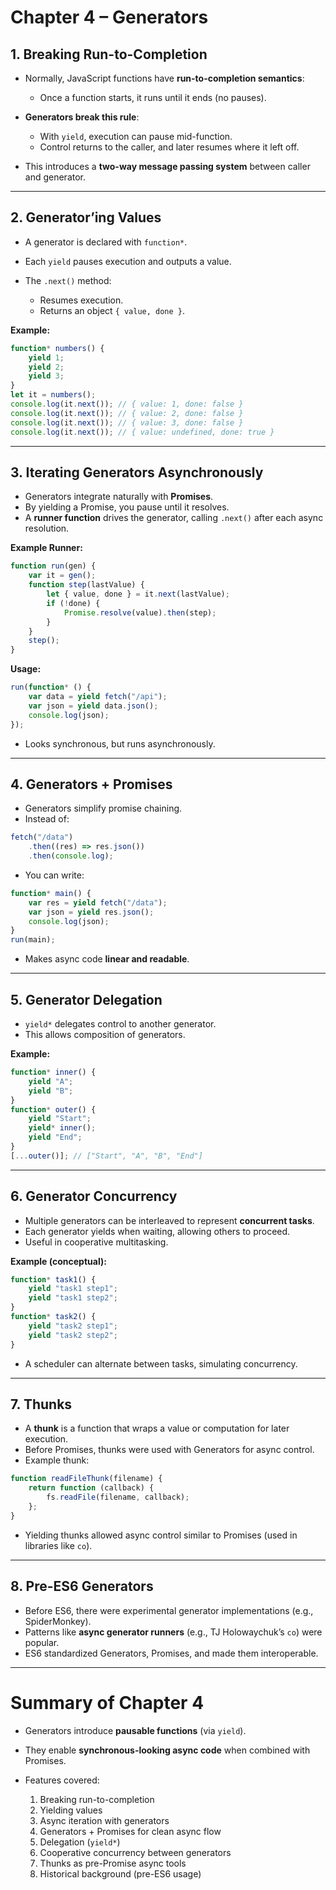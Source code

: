 # **Chapter 4 – Generators**

## **1. Breaking Run-to-Completion**

-   Normally, JavaScript functions have **run-to-completion semantics**:

    -   Once a function starts, it runs until it ends (no pauses).

-   **Generators break this rule**:

    -   With `yield`, execution can pause mid-function.
    -   Control returns to the caller, and later resumes where it left off.

-   This introduces a **two-way message passing system** between caller and generator.

---

## **2. Generator’ing Values**

-   A generator is declared with `function*`.
-   Each `yield` pauses execution and outputs a value.
-   The `.next()` method:

    -   Resumes execution.
    -   Returns an object `{ value, done }`.

**Example:**

```js
function* numbers() {
    yield 1;
    yield 2;
    yield 3;
}
let it = numbers();
console.log(it.next()); // { value: 1, done: false }
console.log(it.next()); // { value: 2, done: false }
console.log(it.next()); // { value: 3, done: false }
console.log(it.next()); // { value: undefined, done: true }
```

---

## **3. Iterating Generators Asynchronously**

-   Generators integrate naturally with **Promises**.
-   By yielding a Promise, you pause until it resolves.
-   A **runner function** drives the generator, calling `.next()` after each async resolution.

**Example Runner:**

```js
function run(gen) {
    var it = gen();
    function step(lastValue) {
        let { value, done } = it.next(lastValue);
        if (!done) {
            Promise.resolve(value).then(step);
        }
    }
    step();
}
```

**Usage:**

```js
run(function* () {
    var data = yield fetch("/api");
    var json = yield data.json();
    console.log(json);
});
```

-   Looks synchronous, but runs asynchronously.

---

## **4. Generators + Promises**

-   Generators simplify promise chaining.
-   Instead of:

```js
fetch("/data")
    .then((res) => res.json())
    .then(console.log);
```

-   You can write:

```js
function* main() {
    var res = yield fetch("/data");
    var json = yield res.json();
    console.log(json);
}
run(main);
```

-   Makes async code **linear and readable**.

---

## **5. Generator Delegation**

-   `yield*` delegates control to another generator.
-   This allows composition of generators.

**Example:**

```js
function* inner() {
    yield "A";
    yield "B";
}
function* outer() {
    yield "Start";
    yield* inner();
    yield "End";
}
[...outer()]; // ["Start", "A", "B", "End"]
```

---

## **6. Generator Concurrency**

-   Multiple generators can be interleaved to represent **concurrent tasks**.
-   Each generator yields when waiting, allowing others to proceed.
-   Useful in cooperative multitasking.

**Example (conceptual):**

```js
function* task1() {
    yield "task1 step1";
    yield "task1 step2";
}
function* task2() {
    yield "task2 step1";
    yield "task2 step2";
}
```

-   A scheduler can alternate between tasks, simulating concurrency.

---

## **7. Thunks**

-   A **thunk** is a function that wraps a value or computation for later execution.
-   Before Promises, thunks were used with Generators for async control.
-   Example thunk:

```js
function readFileThunk(filename) {
    return function (callback) {
        fs.readFile(filename, callback);
    };
}
```

-   Yielding thunks allowed async control similar to Promises (used in libraries like `co`).

---

## **8. Pre-ES6 Generators**

-   Before ES6, there were experimental generator implementations (e.g., SpiderMonkey).
-   Patterns like **async generator runners** (e.g., TJ Holowaychuk’s `co`) were popular.
-   ES6 standardized Generators, Promises, and made them interoperable.

---

# **Summary of Chapter 4**

-   Generators introduce **pausable functions** (via `yield`).
-   They enable **synchronous-looking async code** when combined with Promises.
-   Features covered:

    1. Breaking run-to-completion
    2. Yielding values
    3. Async iteration with generators
    4. Generators + Promises for clean async flow
    5. Delegation (`yield*`)
    6. Cooperative concurrency between generators
    7. Thunks as pre-Promise async tools
    8. Historical background (pre-ES6 usage)
